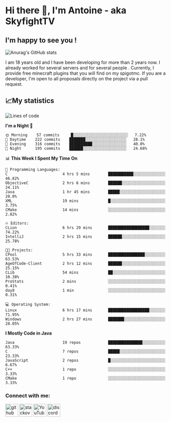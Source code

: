 # Hi there 👋, I'm Antoine - aka SkyfightTV
## I'm happy to see you !
![Anurag's GitHub stats](https://github-readme-stats.vercel.app/api?username=SKyfightTV&show_icons=true&theme=dark&count_private=true&)

I am 18 years old and I have been developing for more than 2 years now. I already worked for several servers and for several people . Currently, I provide free minecraft plugins that you will find on my spigotmc.
If you are a developer, I'm open to all proposals directly on the project via a pull request.

## 📈My statistics
<!--START_SECTION:waka-->
![Lines of code](https://img.shields.io/badge/From%20Hello%20World%20I%27ve%20Written-811%20Thousand%20lines%20of%20code-blue)

**I'm a Night 🦉** 

```text
🌞 Morning    57 commits     █░░░░░░░░░░░░░░░░░░░░░░░░   7.22% 
🌆 Daytime    222 commits    ███████░░░░░░░░░░░░░░░░░░   28.1% 
🌃 Evening    316 commits    ██████████░░░░░░░░░░░░░░░   40.0% 
🌙 Night      195 commits    ██████░░░░░░░░░░░░░░░░░░░   24.68%

```


📊 **This Week I Spent My Time On** 

```text
💬 Programming Languages: 
C                        4 hrs 5 mins        ███████████░░░░░░░░░░░░░░   46.82% 
ObjectiveC               2 hrs 6 mins        ██████░░░░░░░░░░░░░░░░░░░   24.11% 
Java                     1 hr 45 mins        █████░░░░░░░░░░░░░░░░░░░░   20.0% 
XML                      19 mins             █░░░░░░░░░░░░░░░░░░░░░░░░   3.75% 
CMake                    14 mins             ░░░░░░░░░░░░░░░░░░░░░░░░░   2.82%

🔥 Editors: 
CLion                    6 hrs 29 mins       ██████████████████░░░░░░░   74.22% 
IntelliJ                 2 hrs 15 mins       ██████░░░░░░░░░░░░░░░░░░░   25.78%

🐱‍💻 Projects: 
CPool                    5 hrs 33 mins       ████████████████░░░░░░░░░   63.53% 
AgeOfCode-Client         2 hrs 12 mins       ██████░░░░░░░░░░░░░░░░░░░   25.15% 
CLib                     54 mins             ██░░░░░░░░░░░░░░░░░░░░░░░   10.38% 
ProStats                 2 mins              ░░░░░░░░░░░░░░░░░░░░░░░░░   0.41% 
day8                     1 min               ░░░░░░░░░░░░░░░░░░░░░░░░░   0.31%

💻 Operating System: 
Linux                    6 hrs 17 mins       ██████████████████░░░░░░░   71.95% 
Windows                  2 hrs 27 mins       ███████░░░░░░░░░░░░░░░░░░   28.05%

```

**I Mostly Code in Java** 

```text
Java                     19 repos            ███████████████░░░░░░░░░░   63.33% 
C                        7 repos             █████░░░░░░░░░░░░░░░░░░░░   23.33% 
JavaScript               2 repos             █░░░░░░░░░░░░░░░░░░░░░░░░   6.67% 
C++                      1 repo              ░░░░░░░░░░░░░░░░░░░░░░░░░   3.33% 
CMake                    1 repo              ░░░░░░░░░░░░░░░░░░░░░░░░░   3.33%

```



<!--END_SECTION:waka-->

### Connect with me:

[<img src='https://cdn.jsdelivr.net/npm/simple-icons@3.0.1/icons/github.svg' alt='github' height='40'>](https://github.com/SKyfightTV)  [<img src='https://cdn.jsdelivr.net/npm/simple-icons@3.0.1/icons/stackoverflow.svg' alt='stackoverflow' height='40'>](https://stackoverflow.com/users/16952856)  [<img src='https://cdn.jsdelivr.net/npm/simple-icons@3.0.1/icons/youtube.svg' alt='YouTube' height='40'>](https://www.youtube.com/channel/UCjzzQNjlBr-AZ5j1A8lMMKw)  [<img src='https://cdn.jsdelivr.net/npm/simple-icons@3.0.1/icons/discord.svg' alt='discord' height='40'>](https://discord.gg/u8yzVac)  
